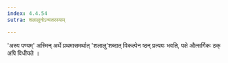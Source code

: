 ```yaml
---
index: 4.4.54
sutra: शलालुनोऽन्यतरस्याम्

---
```

'अस्य पण्यम्' अस्मिन् अर्थे प्रथमासमर्थात् 'शलालु'शब्दात् विकल्पेन ष्ठन् प्रत्ययः भवति, पक्षे औत्सर्गिकः ठक् अपि विधीयते । 